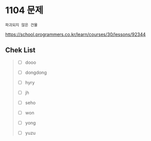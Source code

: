 # 1104 문제

```
파괴되지 않은 건물
```

https://school.programmers.co.kr/learn/courses/30/lessons/92344

## Chek List

> - [ ] dooo
> 
> - [ ] dongdong
> 
> - [ ] hyry
> 
> - [ ] jh
> 
> - [ ] seho
> 
> - [ ] won
> 
> - [ ] yong
> 
> - [ ] yuzu
